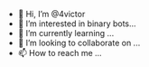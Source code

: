 - 👋 Hi, I’m @4victor
- 👀 I’m interested in binary bots...
- 🌱 I’m currently learning ...
- 💞️ I’m looking to collaborate on ...
- 📫 How to reach me ...

<!---
4victor/4victor is a ✨ special ✨ repository because its `README.md` (this file) appears on your GitHub profile.
You can click the Preview link to take a look at your changes.
--->

